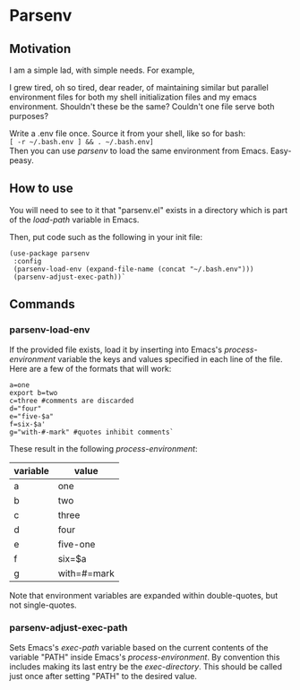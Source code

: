 # Parsenv #

## Motivation ##

I am a simple lad, with simple needs.  For example, 

I grew tired, oh so tired, dear reader, of maintaining similar but parallel environment files for both my shell initialization files and my emacs environment.  Shouldn't these be the same?  Couldn't one file serve both purposes?

Write a .env file once.  Source it from your shell, like so for bash:  
`[ -r ~/.bash.env ] && . ~/.bash.env]`  
Then you can use *parsenv* to load the same environment from Emacs.  Easy-peasy.

## How to use ##

You will need to see to it that "parsenv.el" exists in a directory which is part of the *load-path* variable in Emacs.

Then, put code such as the following in your init file:  

    (use-package parsenv  
     :config  
     (parsenv-load-env (expand-file-name (concat "~/.bash.env")))  
     (parsenv-adjust-exec-path))`
  
## Commands ##

### parsenv-load-env ###

If the provided file exists, load it by inserting into Emacs's *process-environment* variable the keys and values specified in each line of the file.  
Here are a few of the formats that will work:  

    a=one  
    export b=two  
    c=three #comments are discarded  
    d="four"  
    e="five-$a"  
    f=six-$a'  
    g="with-#-mark" #quotes inhibit comments`  

These result in the following *process-environment*:

| variable | value       |
| -------  | -----       |
| a        | one         |
| b        | two         |
| c        | three       |
| d        | four        |
| e        | five-one    |
| f        | six=$a      |
| g        | with=#=mark |

Note that environment variables are expanded within double-quotes, but not single-quotes.

### parsenv-adjust-exec-path ###

Sets Emacs's *exec-path* variable based on the current contents of the variable "PATH" inside Emacs's *process-environment*.  By convention this includes making its last entry be the *exec-directory*.  This should be called just once after setting "PATH" to the desired value.
